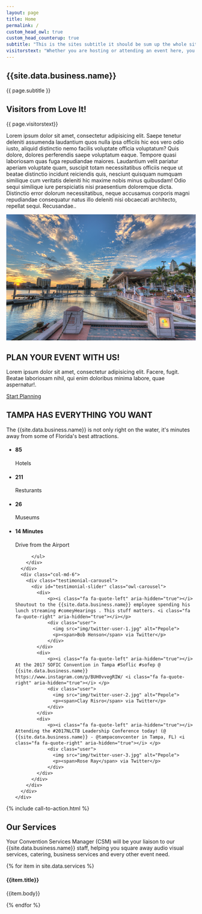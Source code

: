 ```yaml
---
layout: page
title: Home
permalink: /
custom_head_owl: true
custom_head_counterup: true
subtitle: "This is the sites subtitle it should be sum up the whole sites purpose."
visitorstext: "Whether you are hosting or attending an event here, you'll enjoy discovering the riverfront jewel that is the"
---
```


<!-- Slider Start -->
<section id="slider">
  <div class="container">
    <div class="row">
      <div class="col-md-10 col-md-offset-2">
        <div class="block">
          <h1 class="animated fadeInUp">{{site.data.business.name}}</h1>
          <p class="animated fadeInUp">{{ page.subtitle }}</p>
        </div>
      </div>
    </div>
  </div>
</section>

<!-- Wrapper Start -->
<section id="intro">
  <div class="container">
    <div class="row">
      <div class="col-md-7 col-sm-12">
        <div class="block">
          <div class="section-title">
            <h2>Visitors from <span id="rand-city"></span> Love It!</h2>
            <p>{{ page.visitorstext}}</p>
          </div>
          <p>Lorem ipsum dolor sit amet, consectetur adipisicing elit. Saepe tenetur deleniti assumenda laudantium quos nulla ipsa officiis hic eos vero odio iusto, aliquid distinctio nemo facilis voluptate officia voluptatum? Quis dolore, dolores perferendis saepe voluptatum eaque. Tempore quasi laboriosam quas fuga repudiandae maiores. Laudantium velit pariatur aperiam voluptate quam, suscipit totam necessitatibus officiis neque ut beatae distinctio incidunt reiciendis quis, nesciunt quisquam numquam similique cum veritatis deleniti hic maxime nobis minus quibusdam! Odio sequi similique iure perspiciatis nisi praesentium doloremque dicta. Distinctio error dolorum necessitatibus, neque accusamus corporis magni repudiandae consequatur natus illo deleniti nisi obcaecati architecto, repellat sequi. Recusandae..</p>
        </div>
      </div><!-- .col-md-7 close -->
      <div class="col-md-5 col-sm-12">
        <div class="block">
          <img src="img/wrapper-img.png" alt="Img">
        </div>
      </div><!-- .col-md-5 close -->
    </div>
  </div>
</section>

<section id="feature">
<div class="container">
  <div class="row">
    <div class="col-md-6 col-md-offset-6">
      <h2>PLAN YOUR EVENT WITH US!</h2>
      <p>Lorem ipsum dolor sit amet, consectetur adipisicing elit. Facere, fugit. Beatae laboriosam nihil, qui enim doloribus minima labore, quae aspernatur!.</p>
      <a href="#" class="btn btn-view-works">Start Planning</a>
    </div>
  </div>
</div>
</section>


<!-- Content Start -->
<section id="testimonial">
  <div class="container">
    <div class="row">
      <div class="section-title text-center">
        <h2>TAMPA HAS EVERYTHING YOU WANT</h2>
        <p>The {{site.data.business.name}} is not only right on the water, it's minutes away from some of Florida's best attractions.</p>
      </div>
    </div>
    <div class="row">
      <div class="col-md-6">
        <div class="block">
          <ul class="counter-box clearfix">
            <li>
              <div class="block">
                <i class="fa fa-home"></i>
                <h4 class="counter">85</h4>
                <span>Hotels</span>
              </div>
            </li>
            <li>
              <div class="block">
                <i class="fa fa-beer"></i>
                <h4 class="counter">211</h4>
                <span>Resturants</span>
              </div>
            </li>
            <li>
              <div class="block">
                <i class="fa fa-university"></i>
                <h4 class="counter">26</h4>
                <span>Museums</span>
              </div>
            </li>
            <li>
              <div class="block">
                <i class="fa fa-plane"></i>
                <h4><span class="counter">14</span> Minutes</h4>
                <span>Drive from the Airport</span>
              </div>
            </li>

          </ul>
        </div>
      </div>
      <div class="col-md-6">
        <div class="testimonial-carousel">
          <div id="testimonial-slider" class="owl-carousel">
            <div>
                <p><i class="fa fa-quote-left" aria-hidden="true"></i> Shoutout to the {{site.data.business.name}} employee spending his lunch streaming #comeyHearings . This stuff matters. <i class="fa fa-quote-right" aria-hidden="true"></i></p>
                <div class="user">
                  <img src="img/twitter-user-1.jpg" alt="Pepole">
                  <p><span>Bob Henson</span> via Twitter</p>
                </div>
            </div>
            <div>
                <p><i class="fa fa-quote-left" aria-hidden="true"></i> At the 2017 SOFIC Convention in Tampa #Soflic #sofep @ {{site.data.business.name}} https://www.instagram.com/p/BUH0vvegRIW/ <i class="fa fa-quote-right" aria-hidden="true"></i> </p>
                <div class="user">
                  <img src="img/twitter-user-2.jpg" alt="Pepole">
                  <p><span>Clay Risro</span> via Twitter</p>
                </div>
            </div>
            <div>
                <p><i class="fa fa-quote-left" aria-hidden="true"></i> Attending the #2017NLCTB Leadership Conference today! (@ {{site.data.business.name}} - @tampaconvcenter in Tampa, FL) <i class="fa fa-quote-right" aria-hidden="true"></i> </p>
                <div class="user">
                  <img src="img/twitter-user-3.jpg" alt="Pepole">
                  <p><span>Rose Ray</span> via Twitter</p>
                </div>
            </div>
          </div>
        </div>
      </div>
    </div>
  </div>
</section>

{% include call-to-action.html %}

<!-- Service Start -->
<section id="service">
  <div class="container">
    <div class="row">
      <div class="section-title">
        <h2>Our Services</h2>
        <p>Your Convention Services Manager (CSM) will be your liaison to our {{site.data.business.name}} staff, helping you square away audio visual services, catering, business services and every other event need.</p>
      </div>
    </div>
    <div class="row ">
      {% for item in site.data.services %}
        <div class="col-sm-6 col-md-3">
          <div class="service-item">
            <i class="fa {{item.icon}}"></i>
            <h4>{{item.title}}</h4>
            <p>{{item.body}}</p>
          </div>
        </div>
      {% endfor %}
    </div>
  </div>
</section>

<script>
  if (window.netlifyIdentity) {
    window.netlifyIdentity.on("init", user => {
      if (!user) {
        window.netlifyIdentity.on("login", () => {
          document.location.href = "/admin/";
        });
      }
    });
  }
</script>